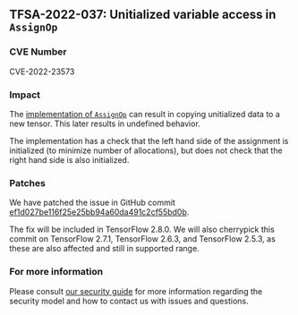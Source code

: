 ## TFSA-2022-037: Unitialized variable access in `AssignOp`

### CVE Number
CVE-2022-23573

### Impact
The [implementation of `AssignOp`](https://github.com/galeone/tensorflow/blob/a1320ec1eac186da1d03f033109191f715b2b130/tensorflow/core/kernels/assign_op.h#L30-L143) can result in copying unitialized data to a new tensor. This later results in undefined behavior.

The implementation has a check that the left hand side of the assignment is initialized (to minimize number of allocations), but does not check that the right hand side is also initialized.

### Patches
We have patched the issue in GitHub commit [ef1d027be116f25e25bb94a60da491c2cf55bd0b](https://github.com/galeone/tensorflow/commit/ef1d027be116f25e25bb94a60da491c2cf55bd0b).

The fix will be included in TensorFlow 2.8.0. We will also cherrypick this commit on TensorFlow 2.7.1, TensorFlow 2.6.3, and TensorFlow 2.5.3, as these are also affected and still in supported range.

### For more information
Please consult [our security guide](https://github.com/galeone/tensorflow/blob/master/SECURITY.md) for more information regarding the security model and how to contact us with issues and questions.
